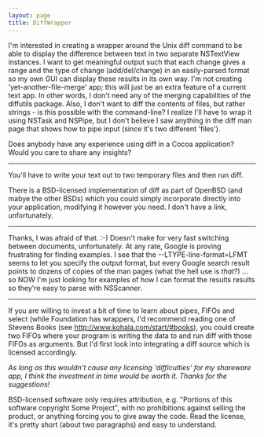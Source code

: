 ```yaml
---
layout: page
title: DiffWrapper
---
```




I'm interested in creating a wrapper around the Unix     diff command to be able to display the difference between text in two separate NSTextView instances. I want to get meaningful output such that each change gives a range and the type of change (add/del/change) in an easily-parsed format so my own GUI can display these results in its own way. I'm not creating 'yet-another-file-merge' app; this will just be an extra feature of a current text app. In other words, I don't need any of the merging capabilities of the diffutils package. Also, I don't want to diff the contents of files, but rather strings - is this possible with the command-line? I realize I'll have to wrap it using     NSTask and     NSPipe, but I don't believe I saw anything in the     diff man page that shows how to pipe input (since it's two different 'files').

Does anybody have any experience using     diff in a Cocoa application? Would you care to share any insights?

----

You'll have to write your text out to two temporary files and then run     diff.

There is a BSD-licensed implementation of     diff as part of OpenBSD (and mabye the other BSDs) which you could simply incorporate directly into your application, modifying it however you need. I don't have a link, unfortunately.

----

Thanks, I was afraid of that. :-) Doesn't make for very fast switching between documents, unfortunately. At any rate, Google is proving frustrating for finding examples. I see that the     --LTYPE-line-format=LFMT seems to let you specify the output format, but every Google search result points to dozens of copies of the man pages (what the hell use is *that*?) ... so NOW I'm just looking for examples of how I can format the results results so they're easy to parse with NSScanner.

----

If you are willing to invest a bit of time to learn about pipes, FIFOs and select (while Foundation has wrappers, I'd recommend reading one of 
Stevens Books (see http://www.kohala.com/start/#books), you could create two FIFOs where your program is writing the data to 
and run diff with those FIFOs as arguments. But I'd first look into integrating a diff source which is licensed accordingly.

*As long as this wouldn't cause any licensing 'difficulties' for my shareware app, I think the investment in time would be worth it. Thanks for the suggestions!*

BSD-licensed software only requires attribution, e.g. "Portions of this software copyright Some Project", with no prohibitions against selling the product, or anything forcing you to give away the code. Read the license, it's pretty short (about two paragraphs) and easy to understand.

